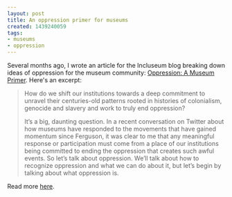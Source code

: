 ```yaml
---
layout: post
title: An oppression primer for museums
created: 1439240059
tags:
- museums
- oppression
---
```

Several months ago, I wrote an article for the Incluseum blog breaking down ideas of oppression for the museum community: [Oppression: A Museum Primer](http://incluseum.com/2015/02/04/oppression-a-museum-primer/). Here's an excerpt:

> 
> How do we shift our institutions towards a deep commitment to unravel their centuries-old patterns rooted in histories of colonialism, genocide and slavery and work to truly end oppression?
> 
> It’s a big, daunting question. In a recent conversation on Twitter about how museums have responded to the movements that have gained momentum since Ferguson, it was clear to me that any meaningful response or participation must come from a place of our institutions being committed to ending the oppression that creates such awful events. So let’s talk about oppression. We’ll talk about how to recognize oppression and what we can do about it, but let’s begin by talking about what oppression is.
> 

Read more [here](http://incluseum.com/2015/02/04/oppression-a-museum-primer/).

